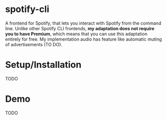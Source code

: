 # spotify-cli

A frontend for Spotify, that lets you interact with Spotify from the command line. Unlike other Spotify CLI frontends, **my adaptation does not require you to have Premium**, which means that you can use this adaptation entirely for free.
My implementation audio has feature like automatic muting of advertisements (TO DO).

# Setup/Installation
TODO

# Demo
TODO

